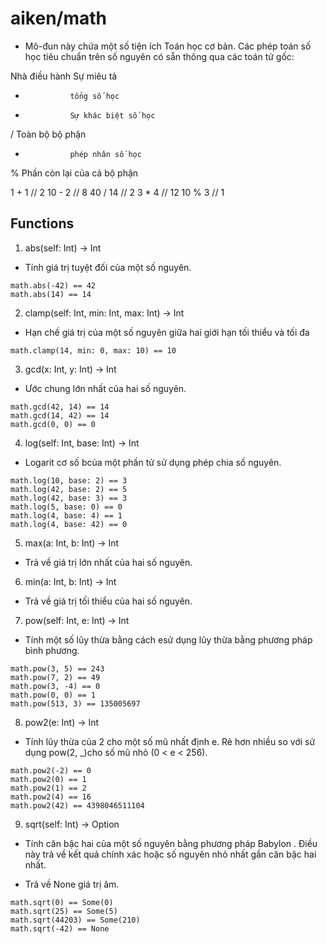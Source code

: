# aiken/math

- Mô-đun này chứa một số tiện ích Toán học cơ bản. Các phép toán số học tiêu chuẩn trên số nguyên có sẵn thông qua các toán tử gốc:

Nhà điều hành	Sự miêu tả
+	            tổng số học
-	            Sự khác biệt số học
/	            Toàn bộ bộ phận
*	            phép nhân số học
%	            Phần còn lại của cả bộ phận

1 + 1   // 2
10 - 2  // 8
40 / 14 // 2
3 * 4   // 12
10 % 3  // 1

## Functions

1. abs(self: Int) -> Int

- Tính giá trị tuyệt đối của một số nguyên.

```aiken
math.abs(-42) == 42
math.abs(14) == 14
```

2. clamp(self: Int, min: Int, max: Int) -> Int

- Hạn chế giá trị của một số nguyên giữa hai giới hạn tối thiểu và tối đa

```aiken
math.clamp(14, min: 0, max: 10) == 10
```

3. gcd(x: Int, y: Int) -> Int

- Ước chung lớn nhất của hai số nguyên.

```aiken
math.gcd(42, 14) == 14
math.gcd(14, 42) == 14
math.gcd(0, 0) == 0
```

4. log(self: Int, base: Int) -> Int

- Logarit cơ số bcủa một phần tử sử dụng phép chia số nguyên.

```aiken
math.log(10, base: 2) == 3
math.log(42, base: 2) == 5
math.log(42, base: 3) == 3
math.log(5, base: 0) == 0
math.log(4, base: 4) == 1
math.log(4, base: 42) == 0
```

5. max(a: Int, b: Int) -> Int

- Trả về giá trị lớn nhất của hai số nguyên.

6. min(a: Int, b: Int) -> Int

- Trả về giá trị tối thiểu của hai số nguyên.

7. pow(self: Int, e: Int) -> Int

- Tính một số lũy thừa bằng cách esử dụng lũy ​​thừa bằng phương pháp bình phương.

```aiken
math.pow(3, 5) == 243
math.pow(7, 2) == 49
math.pow(3, -4) == 0
math.pow(0, 0) == 1
math.pow(513, 3) == 135005697
```

8. pow2(e: Int) -> Int

- Tính lũy thừa của 2 cho một số mũ nhất định e. Rẻ hơn nhiều so với sử dụng pow(2, _)cho số mũ nhỏ (0 < e < 256).

```aiken
math.pow2(-2) == 0
math.pow2(0) == 1
math.pow2(1) == 2
math.pow2(4) == 16
math.pow2(42) == 4398046511104
```

9. sqrt(self: Int) -> Option<Int>

- Tính căn bậc hai của một số nguyên bằng phương pháp Babylon . Điều này trả về kết quả chính xác hoặc số nguyên nhỏ nhất gần căn bậc hai nhất.

- Trả về None giá trị âm.

```aiken
math.sqrt(0) == Some(0)
math.sqrt(25) == Some(5)
math.sqrt(44203) == Some(210)
math.sqrt(-42) == None
```